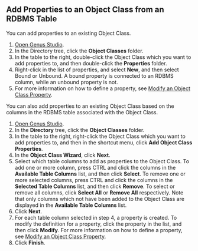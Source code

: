 ## Add Properties to an Object Class from an RDBMS Table

You can add properties to an existing Object Class.

1.  [Open Genus Studio](../genus-studio-basics/how-to-open-genus-studio.md).
2.  In the Directory tree, click the **Object Classes** folder.
3.  In the table to the right, double-click the Object Class which you want to add properties to, and then double-click the **Properties** folder.
4.  Right-click in the list of properties, and select **New**, and then select Bound or Unbound. A bound property is connected to an RDBMS column, while an unbound property is not.
5.  For more information on how to define a property, see [Modify an Object Class Property](modify-an-object-class-property.md).

You can also add properties to an existing Object Class based on the columns in the RDBMS table associated with the Object Class.

1.  [Open Genus Studio](../genus-studio-basics/how-to-open-genus-studio.md).
2.  In the **Directory** tree, click the **Object Classes** folder.
3.  In the table to the right, right-click the Object Class which you want to add properties to, and then in the shortcut menu, click **Add Object Class Properties**.
4.  In the **Object Class Wizard**, click **Next**.
5.  Select which table columns to add as properties to the Object Class. To add one or more column, press CTRL and click the columns in the **Available Table Columns** list, and then click **Select**. To remove one or more selected columns, press CTRL and click the columns in the **Selected Table Columns** list, and then click **Remove**. To select or remove all columns, click **Select All** or **Remove All** respectively. Note that only columns which not have been added to the Object Class are displayed in the **Available Table Columns** list.
6.  Click **Next**.
7.  For each table column selected in step 4, a property is created. To modify the definition for a property, click the property in the list, and then click **Modify**. For more information on how to define a property, see [Modify an Object Class Property](modify-an-object-class-property.md).
8.  Click **Finish**.